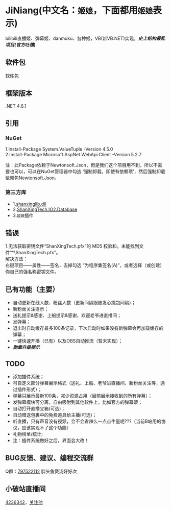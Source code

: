 # JiNiang(中文名：`姬娘`，下面都用`姬娘`表示)
bilibili直播姬、弹幕姬、danmuku、各种姬，VB(新VB.NET)实现，***史上结构最乱项目(官方吐槽)***
## 软件包
[软件包](https://github.com/shanxing2/JiNiang_Release)

## 框架版本 
.NET 4.6.1

## 引用
### NuGet  
1.Install-Package System.ValueTuple -Version 4.5.0  
2.Install-Package Microsoft.AspNet.WebApi.Client -Version 5.2.7  

注：此Package依赖于Newtonsoft.Json，但是我们这个项目用不到，所以不需要也可以，可以在NuGet管理器中勾选 ‘强制卸载，即使有依赖项’，然后强制卸载依赖包Newtonsoft.Json。  
### 第三方库 
*  1.[shanxinglib.dll](https://github.com/shanxing2/shanxinglib) 
*  2.[ShanXingTech.IO2.Database](https://github.com/shanxing2/ShanXingTech.IO2.Database) 
*  3.`姬娘`插件 

## 错误 
1.无法获取密钥文件“ShanXingTech.pfx”的 MD5 校验和。未能找到文件“*\ShanXingTech.pfx”。  
解决方法：  
右键项目——属性——签名，去掉勾选 “为程序集签名(A)”，或者选择（或创建）你自己的强名称密钥文件。  


## 已有功能（主要）

*  自动更新在线人数、粉丝人数（更新间隔跟随发心跳包间隔）；
*  新粉丝关注提示；
*  送礼提示&感谢、上船提示&感谢、欢迎老爷进直播间；
*  发弹幕；
*  退出时自动缓存最多100条记录，下次启动时如果没有新弹幕会再加载缓存的弹幕；
*  一键快速开播（已有）以及OBS自动推流（暂未实现）；
*  ***勋章升级提示***

## TODO
*  添加插件系统；
*  可自定义部分弹幕展示格式（送礼、上船、老爷进直播间、新粉丝关注等，通过插件形式）；
*  弹幕只展示最新100条，减少资源占用（目前展示接收到的所有弹幕）；
*  发弹幕模块可分离，自由吸附到其他软件上，比如官方的弹幕姬；
*  自动打开直播宝箱(可选)；
*  自动赠送包裹中的免费道具给主播(可选)；
*  听直播，只有声音没有视频，会不会省辣么一点点牛量呢???（当前B站用的协议，应该实现不了这个功能）
*  礼物榜单/统计;
* 注：插件系统做好之后，界面会大改！

## BUG反馈、建议、编程交流群
Q群：[797522112](https://jq.qq.com/?_wv=1027&k=5MuFkkR) 胖头鱼煲汤好好次

## 小破站直播间
[4236342](https://live.bilibili.com/4236342)，[关注他](https://space.bilibili.com/52155851)
